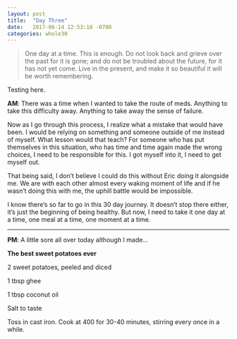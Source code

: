 ```yaml
---
layout: post
title:  "Day Three"
date:   2017-06-14 12:53:18 -0700
categories: whole30
---
```

> One day at a time. This is enough. Do not look back and grieve over the past for it is gone; and do not be troubled about the future, for it has not yet come. Live in the present, and make it so beautiful it will be worth remembering.

Testing here. 

**AM**: There was a time when I wanted to take the route of meds. Anything to take this difficulty away. Anything to take away the sense of failure.

Now as I go through this process, I realize what a mistake that would have been. I would be relying on something and someone outside of me instead of myself. What lesson would that teach? For someone who has put themselves in this situation, who has time and time again made the wrong choices, I need to be responsible for this. I got myself into it, I need to get myself out.

That being said, I don’t believe I could do this without Eric doing it alongside me. We are with each other almost every waking moment of life and if he wasn’t doing this with me, the uphill battle would be impossible.

I know there’s so far to go in this 30 day journey. It doesn’t stop there either, it’s just the beginning of being healthy. But now, I need to take it one day at a time, one meal at a time, one moment at a time.

------- 

**PM**: A little sore all over today although I made...

**The best sweet potatoes ever**

2 sweet potatoes, peeled and diced

1 tbsp ghee

1 tbsp coconut oil 

Salt to taste


Toss in cast iron. Cook at 400 for 30-40 minutes, stirring every once in a while.
